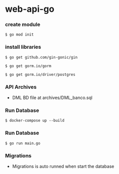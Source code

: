 # web-api-go

### create module
```
$ go mod init
```
### install libraries
```
$ go get github.com/gin-gonic/gin
```
```
$ go get gorm.io/gorm
```
```
$ go get gorm.io/driver/postgres
```

### API Archives

- DML BD file at archives/DML_banco.sql

### Run Database

```
$ docker-compose up --build
```

### Run Database

```
$ go run main.go
```

### Migrations

- Migrations is auto runned when start the database